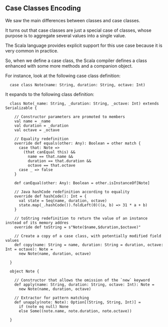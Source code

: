 ## Case Classes Encoding

We saw the main differences between classes and case classes.

It turns out that case classes are just a special case of classes,
whose purpose is to aggregate several values into a single value.

The Scala language provides explicit support for this use case
because it is very common in practice.

So, when we define a case class, the Scala compiler defines a class
enhanced with some more methods and a companion object.

For instance, look at the following case class definition:

      case class Note(name: String, duration: String, octave: Int)

It expands to the following class definition:

      class Note(_name: String, _duration: String, _octave: Int) extends Serializable {
    
        // Constructor parameters are promoted to members
        val name = _name
        val duration = _duration
        val octave = _octave
    
        // Equality redefinition
        override def equals(other: Any): Boolean = other match {
          case that: Note =>
            (that canEqual this) &&
              name == that.name &&
              duration == that.duration &&
              octave == that.octave
          case _ => false
        }
    
        def canEqual(other: Any): Boolean = other.isInstanceOf[Note]
    
        // Java hashCode redefinition according to equality
        override def hashCode(): Int = {
          val state = Seq(name, duration, octave)
          state.map(_.hashCode()).foldLeft(0)((a, b) => 31 * a + b)
        }
    
        // toString redefinition to return the value of an instance instead of its memory addres
        override def toString = s"Note($name,$duration,$octave)"
    
        // Create a copy of a case class, with potentially modified field values
        def copy(name: String = name, duration: String = duration, octave: Int = octave): Note =
          new Note(name, duration, octave)
    
      }
    
      object Note {
    
        // Constructor that allows the omission of the `new` keyword
        def apply(name: String, duration: String, octave: Int): Note =
          new Note(name, duration, octave)
    
        // Extractor for pattern matching
        def unapply(note: Note): Option[(String, String, Int)] =
          if (note eq null) None
          else Some((note.name, note.duration, note.octave))
    
      }

